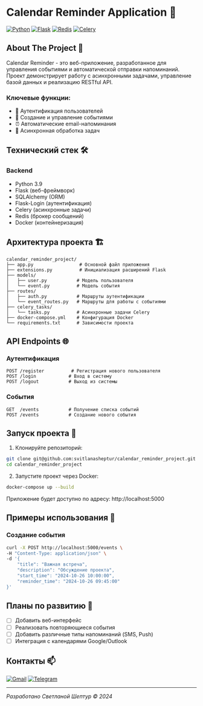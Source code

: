 # Calendar Reminder Application 📅

[![Python](https://img.shields.io/badge/Python-3.9-blue?logo=python)](https://www.python.org/downloads/release/python-390/)
[![Flask](https://img.shields.io/badge/Flask-2.0-lightgrey?logo=flask)](https://flask.palletsprojects.com/)
[![Redis](https://img.shields.io/badge/Redis-7.0-red?logo=redis)](https://redis.io/)
[![Celery](https://img.shields.io/badge/Celery-5.4-green?logo=celery)](https://docs.celeryq.dev/)

## About The Project 🎯

Calendar Reminder - это веб-приложение, разработанное для управления событиями и автоматической отправки напоминаний. Проект демонстрирует работу с асинхронными задачами, управление базой данных и реализацию RESTful API.

### Ключевые функции:
- 👤 Аутентификация пользователей
- 📝 Создание и управление событиями
- ⏰ Автоматические email-напоминания
- 🔄 Асинхронная обработка задач

## Технический стек 🛠️

### Backend
- Python 3.9
- Flask (веб-фреймворк)
- SQLAlchemy (ORM)
- Flask-Login (аутентификация)
- Celery (асинхронные задачи)
- Redis (брокер сообщений)
- Docker (контейнеризация)

## Архитектура проекта 🏗️

```
calendar_reminder_project/
├── app.py                 # Основной файл приложения
├── extensions.py          # Инициализация расширений Flask
├── models/               
│   ├── user.py           # Модель пользователя
│   └── event.py          # Модель события
├── routes/
│   ├── auth.py           # Маршруты аутентификации
│   └── event_routes.py   # Маршруты для работы с событиями
├── celery_tasks/
│   └── tasks.py          # Асинхронные задачи Celery
├── docker-compose.yml    # Конфигурация Docker
└── requirements.txt      # Зависимости проекта
```

## API Endpoints 🌐

### Аутентификация
```http
POST /register          # Регистрация нового пользователя
POST /login            # Вход в систему
POST /logout           # Выход из системы
```

### События
```http
GET  /events           # Получение списка событий
POST /events           # Создание нового события
```

## Запуск проекта 🚀

1. Клонируйте репозиторий:
```bash
git clone git@github.com:svitlanasheptur/calendar_reminder_project.git
cd calendar_reminder_project
```

2. Запустите проект через Docker:
```bash
docker-compose up --build
```

Приложение будет доступно по адресу: http://localhost:5000

## Примеры использования 📝

### Создание события
```bash
curl -X POST http://localhost:5000/events \
-H "Content-Type: application/json" \
-d '{
    "title": "Важная встреча",
    "description": "Обсуждение проекта",
    "start_time": "2024-10-26 10:00:00",
    "reminder_time": "2024-10-26 09:45:00"
}'
```

## Планы по развитию 🎯

- [ ] Добавить веб-интерфейс
- [ ] Реализовать повторяющиеся события
- [ ] Добавить различные типы напоминаний (SMS, Push)
- [ ] Интеграция с календарями Google/Outlook

## Контакты 📫

[![Gmail](https://img.shields.io/badge/Gmail-red?logo=gmail&logoColor=white)](mailto:ssheptur@gmail.com)
[![Telegram](https://img.shields.io/badge/Telegram-blue?logo=telegram)](https://t.me/SvetaSheptur)

---
*Разработано Светланой Шептур © 2024*
